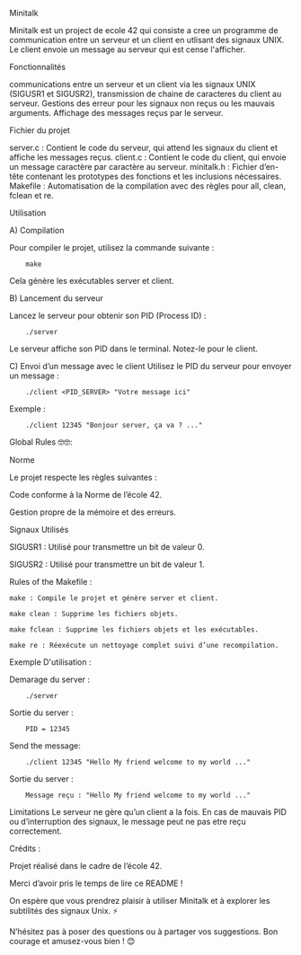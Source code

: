 Minitalk 




Minitalk est un project de ecole 42 qui consiste a cree un programme de communication entre un serveur et un client en utlisant des signaux UNIX. Le client envoie un message au serveur qui est cense l'afficher.



Fonctionnalités 

communications entre un serveur et un client via les signaux UNIX (SIGUSR1 et SIGUSR2), transmission de chaine de caracteres du client au serveur.
Gestions des erreur pour les signaux non reçus ou les mauvais arguments.
Affichage des messages reçus par le serveur.


Fichier du projet 


  server.c : Contient le code du serveur, qui attend les signaux du client et affiche les messages reçus.
  client.c : Contient le code du client, qui envoie un message caractère par caractère au serveur.
  minitalk.h : Fichier d’en-tête contenant les prototypes des fonctions et les inclusions nécessaires.
  Makefile : Automatisation de la compilation avec des règles pour all, clean, fclean et re.

  

Utilisation 


 A) Compilation

 
Pour compiler le projet, utilisez la commande suivante :


		make

  
Cela génère les exécutables server et client.



 B) Lancement du serveur

 
Lancez le serveur pour obtenir son PID (Process ID) :


		./server
Le serveur affiche son PID dans le terminal. Notez-le pour le client.


 C) Envoi d’un message avec le client
Utilisez le PID du serveur pour envoyer un message :

		./client <PID_SERVER> "Votre message ici"
Exemple :

		./client 12345 "Bonjour server, ça va ? ..."



Global Rules 🤓🤓:


Norme


Le projet respecte les règles suivantes :

  
  Code conforme à la Norme de l’école 42.

  
  Gestion propre de la mémoire et des erreurs.

Signaux Utilisés
  
  SIGUSR1 : Utilisé pour transmettre un bit de valeur 0.
  
  SIGUSR2 : Utilisé pour transmettre un bit de valeur 1.



Rules of the Makefile :


	make : Compile le projet et génère server et client.

	make clean : Supprime les fichiers objets.

	make fclean : Supprime les fichiers objets et les exécutables.

	make re : Réexécute un nettoyage complet suivi d’une recompilation.


Exemple D'utilisation :

  Demarage du server :
  
		./server

  Sortie du server :
  
		PID = 12345

  Send the message:
  
		./client 12345 "Hello My friend welcome to my world ..."

  Sortie du server :
  
		Message reçu : "Hello My friend welcome to my world ..."
	
Limitations
  Le serveur ne gère qu’un client a la fois.
  En cas de mauvais PID ou d’interruption des signaux, le message peut ne pas etre reçu correctement.


Crédits :

Projet réalisé dans le cadre de l’école 42.

Merci d’avoir pris le temps de lire ce README !

On espère que vous prendrez plaisir à utiliser Minitalk et à explorer les subtilités des signaux Unix. ⚡

N’hésitez pas à poser des questions ou à partager vos suggestions. Bon courage et amusez-vous bien ! 😊
